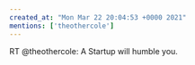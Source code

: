 ```yaml
---
created_at: "Mon Mar 22 20:04:53 +0000 2021"
mentions: ['theothercole']
---
```


RT @theothercole: A Startup will humble you.